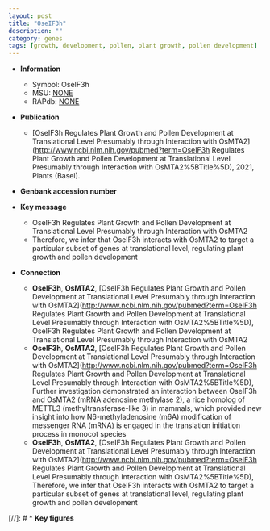 ```yaml
---
layout: post
title: "OseIF3h"
description: ""
category: genes
tags: [growth, development, pollen, plant growth, pollen development]
---
```


* **Information**  
    + Symbol: OseIF3h  
    + MSU: [NONE](http://rice.uga.edu/cgi-bin/ORF_infopage.cgi?orf=NONE)  
    + RAPdb: [NONE](http://rapdb.dna.affrc.go.jp/viewer/gbrowse_details/irgsp1?name=NONE)  

* **Publication**  
    + [OseIF3h Regulates Plant Growth and Pollen Development at Translational Level Presumably through Interaction with OsMTA2](http://www.ncbi.nlm.nih.gov/pubmed?term=OseIF3h Regulates Plant Growth and Pollen Development at Translational Level Presumably through Interaction with OsMTA2%5BTitle%5D), 2021, Plants (Basel).

* **Genbank accession number**  

* **Key message**  
    + OseIF3h Regulates Plant Growth and Pollen Development at Translational Level Presumably through Interaction with OsMTA2
    + Therefore, we infer that OseIF3h interacts with OsMTA2 to target a particular subset of genes at translational level, regulating plant growth and pollen development

* **Connection**  
    + __OseIF3h__, __OsMTA2__, [OseIF3h Regulates Plant Growth and Pollen Development at Translational Level Presumably through Interaction with OsMTA2](http://www.ncbi.nlm.nih.gov/pubmed?term=OseIF3h Regulates Plant Growth and Pollen Development at Translational Level Presumably through Interaction with OsMTA2%5BTitle%5D), OseIF3h Regulates Plant Growth and Pollen Development at Translational Level Presumably through Interaction with OsMTA2
    + __OseIF3h__, __OsMTA2__, [OseIF3h Regulates Plant Growth and Pollen Development at Translational Level Presumably through Interaction with OsMTA2](http://www.ncbi.nlm.nih.gov/pubmed?term=OseIF3h Regulates Plant Growth and Pollen Development at Translational Level Presumably through Interaction with OsMTA2%5BTitle%5D),  Further investigation demonstrated an interaction between OseIF3h and OsMTA2 (mRNA adenosine methylase 2), a rice homolog of METTL3 (methyltransferase-like 3) in mammals, which provided new insight into how N6-methyladenosine (m6A) modification of messenger RNA (mRNA) is engaged in the translation initiation process in monocot species
    + __OseIF3h__, __OsMTA2__, [OseIF3h Regulates Plant Growth and Pollen Development at Translational Level Presumably through Interaction with OsMTA2](http://www.ncbi.nlm.nih.gov/pubmed?term=OseIF3h Regulates Plant Growth and Pollen Development at Translational Level Presumably through Interaction with OsMTA2%5BTitle%5D),  Therefore, we infer that OseIF3h interacts with OsMTA2 to target a particular subset of genes at translational level, regulating plant growth and pollen development

[//]: # * **Key figures**  


